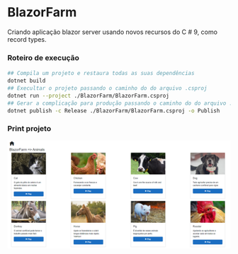 # BlazorFarm
Criando aplicação blazor server usando novos  recursos do C # 9, como record types.

### Roteiro de execução

```bash
## Compila um projeto e restaura todas as suas dependências
dotnet build
## Execultar o projeto passando o caminho do do arquivo .csproj
dotnet run --project ./BlazorFarm/BlazorFarm.csproj
## Gerar a complicação para produção passando o caminho do do arquivo .csproj -o para criar pasta Publish
dotnet publish -c Release ./BlazorFarm/BlazorFarm.csproj -o Publish
```
### Print projeto
![print projeto](/Capture.PNG)
